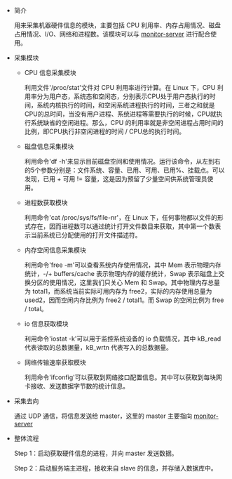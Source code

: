 - 简介

  用来采集机器硬件信息的模块，主要包括 CPU 利用率、内存占用情况、磁盘占用情况、I/O、网络和进程数。该模块可以与 [monitor-server](https://github.com/open-catlog/monitor-server) 进行配合使用。

- 采集模块

  - CPU 信息采集模块

	  利用文件'/proc/stat'文件对 CPU 利用率进行计算。在 Linux 下，CPU 利用率分为用户态，系统态和空闲态，分别表示CPU处于用户态执行的时间，系统内核执行的时间，和空闲系统进程执行的时间，三者之和就是CPU的总时间，当没有用户进程、系统进程等需要执行的时候，CPU就执行系统缺省的空闲进程。那么，CPU 的利用率就是非空闲进程占用时间的比例，即CPU执行非空闲进程的时间 / CPU总的执行时间。

  - 磁盘信息采集模块

	利用命令'df -h'来显示目前磁盘空间和使用情况。运行该命令，从左到右的5个参数分别是：文件系统、容量、已用、可用、已用%、挂载点。可以发现，已用 + 可用 != 容量，这是因为预留了少量空间供系统管理员使用。

  - 进程数获取模块

	  利用命令'cat /proc/sys/fs/file-nr'，在 Linux 下，任何事物都以文件的形式存在，因而进程数可以通过统计打开文件数目来获取，其中第一个数表示当前系统已分配使用的打开文件描述符。
    
  - 内存空闲信息采集模块

	  利用命令'free -m'可以查看系统内存使用情况，其中 Mem 表示物理内存统计，-/+ buffers/cache 表示物理内存的缓存统计，Swap 表示磁盘上交换分区的使用情况，这里我们只关心 Mem 和 Swap。其中物理内存总量为 total1，而系统当前实际可用内存为 free2，实际的内存使用总量为 used2，因而空闲内存比例为 free2 / total1。而 Swap 的空闲比例为 free / total。

  - io 信息获取模块

	利用命令'iostat -k'可以用于监控系统设备的 io 负载情况，其中 kB_read 代表读取的总数据量，kB_wrtn 代表写入的总数据量。

  - 网络传输速率获取模块

	利用命令'ifconfig'可以获取到网络接口配置信息。其中可以获取到每块网卡接收、发送数据字节数的统计信息。

- 采集去向
	
	通过 UDP 通信，将信息发送给 master，这里的 master 主要指向 [monitor-server](https://github.com/open-catlog/monitor-server)

- 整体流程

	Step 1：启动获取硬件信息的进程，并向 master 发送数据。
	 
	Step 2：启动服务端主进程，接收来自 slave 的信息，并存储入数据库中。